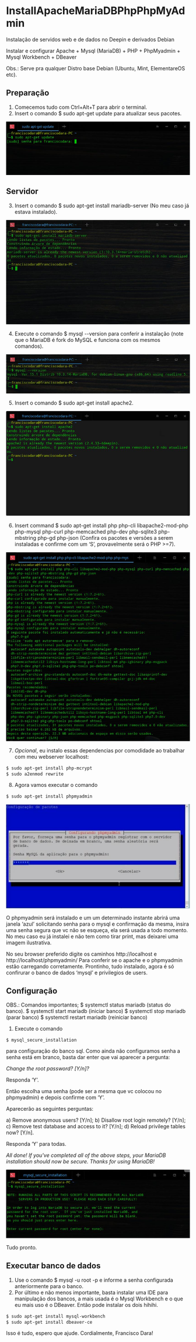 # InstallApacheMariaDBPhpPhpMyAdmin

Instalação de servidos web e de dados no Deepin e derivados Debian

Instalar e configurar Apache + Mysql (MariaDB) + PHP + PhpMyadmin + Mysql Workbench + DBeaver

Obs.: Serve pra qualquer Distro base Debian (Ubuntu, Mint, ElementareOS etc).

## Preparação

1) Comecemos tudo com Ctrl+Alt+T para abrir o terminal.
2) Insert o comando $ sudo apt-get update para atualizar seus pacotes.

![2](/tutorial_linux_02.png)

## Servidor

3) Insert o comando $ sudo apt-get install mariadb-server (No meu caso já estava instalado).

![3](/tutorial_linux_03.png)

4) Execute o comando $ mysql --version para conferir a instalação (note que o MariaDB é fork do MySQL e funciona com os mesmos comandos).

![4](/tutorial_linux_04.png)

5) Insert o comando $ sudo apt-get install apache2.

![5](/tutorial_linux_05.png)

6) Insert command $ sudo apt-get install php php-cli libapache2-mod-php php-mysql php-curl php-memcached php-dev php-sqlite3 php-mbstring php-gd php-json (Confira os pacotes e versões a serem instaladas e confirme com um ‘S’, provavelmente será o PHP >=7).

![6](/tutorial_linux_06.png)

7) *Opcional*, eu instalo essas dependencias por comodidade ao trabalhar com meu webserver localhost: 
```
$ sudo apt-get install php-mcrypt
$ sudo a2enmod rewrite
```
8) Agora vamos executar o comando 

```
$ sudo apt-get install phpmyadmin
```

![8](/tutorial_linux_08.png)

O phpmyadmin será instalado e um um determinado instante abrirá uma janela ‘azul’ solicitando senha para o mysql e confirmação da mesma, insira uma senha segura que vc não se esqueça, ela será usada a todo momento. No meu caso eu já instalei e não tem como tirar print, mas deixarei uma imagem ilustrativa.


No seu browser preferido digite os caminhos http://localhost e http://localhost/phpmyadmin/
Para conferir se o apache e o phpmyadmin estão carregando corretamente. Prontinho, tudo instalado, agora é só confirurar o banco de dados ‘mysql’ e privilegios de users.

## Configuração

OBS.: Comandos importantes;
$ systemctl status mariadb (status do banco).
$ systemctl start mariadb (iniciar banco)
$ systemctl stop mariadb (parar banco)
$ systemctl restart mariadb (reiniciar banco)

1) Execute o comando 

```
$ mysql_secure_installation
```

para configuração do banco sql. Como ainda não configuramos senha a senha está em branco, basta dar enter que vai aparecer a pergunta: 

*Change the root password? [Y/n]?* 

Responda ‘Y’. 

Então escolha uma senha (pode ser a mesma que vc colocou no phpmyadmin) e depois confirme com ‘Y’. 

Aparecerão as seguintes perguntas: 

a) Remove anonymous users? [Y/n]; 
b) Disallow root login remotely? [Y/n]; 
c) Remove test database and access to it? [Y/n]; 
d) Reload privilege tables now? [Y/n]. 

Responda ‘Y’ para todas. 

*All done!  If you've completed all of the above steps, your MariaDB installation should now be secure.
Thanks for using MariaDB!*

![9](/tutorial_linux_09.png)

Tudo pronto.

## Executar banco de dados

1) Use o comando $ mysql -u root -p e informe a senha configurada anteriormente para o banco.
2) Por último e não menos importante, basta instalar uma IDE para manipulação dos bancos, a mais usada é o Mysql Workbench e o que eu mais uso é o DBeaver. Então pode instalar os dois hihihi.

```
$ sudo apt-get install mysql-workbench
$ sudo apt-get install dbeaver-ce
```

Isso é tudo, espero que ajude.
Cordialmente, Francisco Dara!
